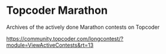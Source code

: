 # Topcoder Marathon

Archives of the actively done Marathon contests on Topcoder

https://community.topcoder.com/longcontest/?module=ViewActiveContests&rt=13
